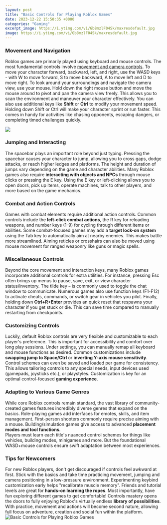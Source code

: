 ```yaml
---
layout: post
title: "Basic Controls for Playing Roblox Games"
date: 2023-12-22 15:50:35 +0000
categories: "Gaming"
excerpt_image: https://i.ytimg.com/vi/Gb8mzlF04Sk/maxresdefault.jpg
image: https://i.ytimg.com/vi/Gb8mzlF04Sk/maxresdefault.jpg
---
```


### Movement and Navigation
Roblox games are primarily played using keyboard and mouse controls. The most fundamental controls involve [movement and camera controls](https://store.fi.io.vn/womens-custom-proud-football-grandma-number-60-personalized-women-v-neck-t-shirt/women&). To move your character forward, backward, left, and right, use the WASD keys - with W to move forward, S to move backward, A to move left and D to move right. 
To look around your surroundings and navigate the camera view, use your mouse. Hold down the right mouse button and move the mouse around to pivot and pan the camera view freely. This allows you to scan the environment and maneuver your character effectively. 
You can also use additional keys like **Shift** or **Ctrl** to modify your movement speed. Holding down Shift or Ctrl will make your character sprint or run faster. This comes in handy for activities like chasing opponents, escaping dangers, or completing timed challenges quickly. 

![](https://gameplay.tips/wp-content/uploads/2021/12/1-12.png)
### Jumping and Interacting 
The spacebar plays an important role beyond just typing. Pressing the spacebar causes your character to jump, allowing you to cross gaps, dodge attacks, or reach higher ledges and platforms. The height and duration of jumps vary depending on the game and character abilities.
Many Roblox games also require **interacting with objects and NPCs** through mouse clicks or pressing the E key. Using the E key or left-clicking allows you to open doors, pick up items, operate machines, talk to other players, and more based on the game mechanics.
### Combat and Action Controls
Games with combat elements require additional action controls. Common controls include the **left-click combat actions**, the R key for reloading weapons, and number keys (1-9) for cycling through different items or abilities. 
Some combat-focused games may add a **target lock-on system** using the Tab key to automatically aim at nearby enemies. This makes battle more streamlined. Aiming reticles or crosshairs can also be moved using mouse movement for ranged weaponry like guns or magic spells.
### Miscellaneous Controls 
Beyond the core movement and interaction keys, many Roblox games incorporate additional controls for extra utilities. For instance, pressing Esc often brings up menus to pause, save, exit, or view character status/inventory. 
The tilde key `~` is commonly used to toggle the chat window to communicate. Numerous games also use function keys (F1-F12) to activate cheats, commands, or switch gear in vehicles you pilot.
Finally, holding down **Ctrl+R+Enter** provides an quick reset that respawns your character if you get stuck or die. This can save time compared to manually restarting from checkpoints.
### Customizing Controls 
Luckily, default Roblox controls are very flexible and customizable to each player's preference. This is important for accessibility and comfort over long play sessions. 
Under settings, you can manually remap all keyboard and mouse functions as desired. Common customizations include **swapping jump to Space/Ctrl** or **inverting Y-axis mouse sensitivity**. Control schemes can even be saved and loaded per game for consistency.
This allows tailoring controls to any special needs, input devices used (gamepads, joysticks etc.), or playstyles. Customization is key for an optimal control-focused **gaming experience**.
### Adapting to Various Game Genres
While core Roblox controls remain standard, the vast library of community-created games features incredibly diverse genres that expand on the basics.
Role-playing games add interfaces for emotes, skills, and item management. First-person shooters commonly require precise aiming with a mouse. Building/simulation games give access to advanced **placement modes and tool functions**.  
Players must learn each title's nuanced control schemes for things like vehicles, building modes, minigames and more. But the foundational WASD+mouse controls ensure swift adaptation between most experiences.
### Tips for Newcomers
For new Roblox players, don't get discouraged if controls feel awkward at first. Stick with the basics and take time practicing movement, jumping and camera positioning in a low-pressure environment. 
Experimenting keybind customization early helps "recalibrate muscle memory". Friends and tutorial levels are great for **hands-on learning the ropes**. Most importantly, have fun exploring different games to get comfortable!
Controls mastery opens the doors to fully enjoying Roblox's virtually endless **library of possibilities**. With practice, movement and actions will become second nature, allowing full focus on adventure, creation and social fun within the platform.
![Basic Controls for Playing Roblox Games](https://i.ytimg.com/vi/Gb8mzlF04Sk/maxresdefault.jpg)
